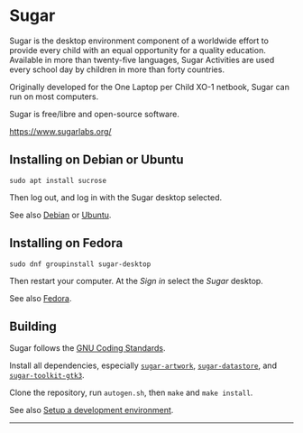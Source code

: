 Sugar
=====

Sugar is the desktop environment component of a worldwide effort to
provide every child with an equal opportunity for a quality
education. Available in more than twenty-five languages, Sugar
Activities are used every school day by children in more than forty
countries.

Originally developed for the One Laptop per Child XO-1 netbook, Sugar
can run on most computers.

Sugar is free/libre and open-source software.

https://www.sugarlabs.org/

Installing on Debian or Ubuntu
------------------------------

```
sudo apt install sucrose 
```

Then log out, and log in with the Sugar desktop selected.

See also [Debian](docs/debian.md) or [Ubuntu](docs/ubuntu.md).

Installing on Fedora
--------------------

```
sudo dnf groupinstall sugar-desktop
```

Then restart your computer.  At the *Sign in* select the *Sugar*
desktop.

See also [Fedora](docs/fedora.md).

Building
--------

Sugar follows the [GNU Coding
Standards](https://www.gnu.org/prep/standards/).

Install all dependencies, especially [`sugar-artwork`](https://github.com/sugarlabs/sugar-artwork), [`sugar-datastore`](https://github.com/sugarlabs/sugar-datastore),
and [`sugar-toolkit-gtk3`](https://github.com/sugarlabs/sugar-toolkit-gtk3).

Clone the repository, run `autogen.sh`, then `make` and `make
install`.

See also [Setup a development
environment](docs/development-environment.md).
_______________________________________________
